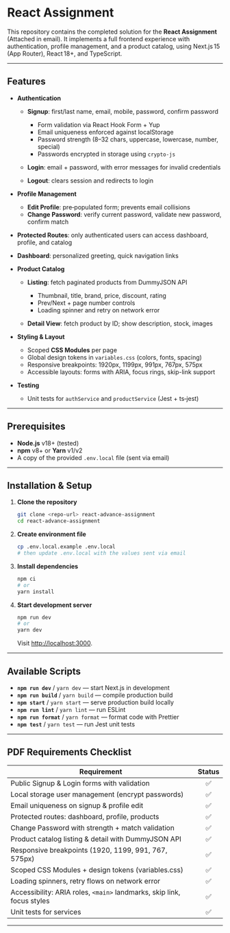 # React Assignment

This repository contains the completed solution for the **React Assignment** (Attached in email). It implements a full frontend experience with authentication, profile management, and a product catalog, using Next.js 15 (App Router), React 18+, and TypeScript.

---

## Features

* **Authentication**

  * **Signup**: first/last name, email, mobile, password, confirm password

    * Form validation via React Hook Form + Yup
    * Email uniqueness enforced against localStorage
    * Password strength (8–32 chars, uppercase, lowercase, number, special)
    * Passwords encrypted in storage using `crypto-js`
  * **Login**: email + password, with error messages for invalid credentials
  * **Logout**: clears session and redirects to login
* **Profile Management**

  * **Edit Profile**: pre‑populated form; prevents email collisions
  * **Change Password**: verify current password, validate new password, confirm match
* **Protected Routes**: only authenticated users can access dashboard, profile, and catalog
* **Dashboard**: personalized greeting, quick navigation links
* **Product Catalog**

  * **Listing**: fetch paginated products from DummyJSON API

    * Thumbnail, title, brand, price, discount, rating
    * Prev/Next + page number controls
    * Loading spinner and retry on network error
  * **Detail View**: fetch product by ID; show description, stock, images
* **Styling & Layout**

  * Scoped **CSS Modules** per page
  * Global design tokens in `variables.css` (colors, fonts, spacing)
  * Responsive breakpoints: 1920px, 1199px, 991px, 767px, 575px
  * Accessible layouts: forms with ARIA, focus rings, skip-link support
* **Testing**

  * Unit tests for `authService` and `productService` (Jest + ts‑jest)

---

## Prerequisites

* **Node.js** v18+ (tested)
* **npm** v8+ or **Yarn** v1/v2
* A copy of the provided `.env.local` file (sent via email)
---

## Installation & Setup

1. **Clone the repository**

   ```bash
   git clone <repo-url> react-advance-assignment
   cd react-advance-assignment
   ```

2. **Create environment file**

   ```bash
   cp .env.local.example .env.local
   # then update .env.local with the values sent via email
   ```

3. **Install dependencies**

   ```bash
   npm ci
   # or
   yarn install
   ```

4. **Start development server**

   ```bash
   npm run dev
   # or
   yarn dev
   ```

   Visit [http://localhost:3000](http://localhost:3000).

---

## Available Scripts

* **`npm run dev`** / `yarn dev` — start Next.js in development
* **`npm run build`** / `yarn build` — compile production build
* **`npm start`** / `yarn start` — serve production build locally
* **`npm run lint`** / `yarn lint` — run ESLint
* **`npm run format`** / `yarn format` — format code with Prettier
* **`npm test`** / `yarn test` — run Jest unit tests

---

## PDF Requirements Checklist

| Requirement                                                            | Status |
| ---------------------------------------------------------------------- | :----: |
| Public Signup & Login forms with validation                            |    ✅   |
| Local storage user management (encrypt passwords)                      |    ✅   |
| Email uniqueness on signup & profile edit                              |    ✅   |
| Protected routes: dashboard, profile, products                         |    ✅   |
| Change Password with strength + match validation                       |    ✅   |
| Product catalog listing & detail with DummyJSON API                    |    ✅   |
| Responsive breakpoints (1920, 1199, 991, 767, 575px)                   |    ✅   |
| Scoped CSS Modules + design tokens (variables.css)                     |    ✅   |
| Loading spinners, retry flows on network error                         |    ✅   |
| Accessibility: ARIA roles, `<main>` landmarks, skip link, focus styles |    ✅   |
| Unit tests for services                                                |    ✅   |

---

